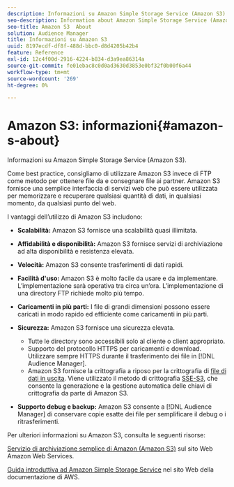 ```yaml
---
description: Informazioni su Amazon Simple Storage Service (Amazon S3).
seo-description: Information about Amazon Simple Storage Service (Amazon S3).
seo-title: Amazon S3  About
solution: Audience Manager
title: Informazioni su Amazon S3
uuid: 8197ecdf-df8f-488d-bbc0-d8d4205b42b4
feature: Reference
exl-id: 12c4f00d-2916-4224-b834-d3a9ea86314a
source-git-commit: fe01ebac8c0d0ad3630d3853e0bf32f0b00f6a44
workflow-type: tm+mt
source-wordcount: '269'
ht-degree: 0%

---
```


# Amazon S3: informazioni{#amazon-s-about}

Informazioni su Amazon Simple Storage Service (Amazon S3).

Come best practice, consigliamo di utilizzare Amazon S3 invece di FTP come metodo per ottenere file da e consegnare file ai partner. Amazon S3 fornisce una semplice interfaccia di servizi web che può essere utilizzata per memorizzare e recuperare qualsiasi quantità di dati, in qualsiasi momento, da qualsiasi punto del web.

I vantaggi dell’utilizzo di Amazon S3 includono:

* **Scalabilità:** Amazon S3 fornisce una scalabilità quasi illimitata.
* **Affidabilità e disponibilità:** Amazon S3 fornisce servizi di archiviazione ad alta disponibilità e resistenza elevata.
* **Velocità:** Amazon S3 consente trasferimenti di dati rapidi.
* **Facilità d&#39;uso:** Amazon S3 è molto facile da usare e da implementare. L’implementazione sarà operativa tra circa un’ora. L’implementazione di una directory FTP richiede molto più tempo.
* **Caricamenti in più parti:** I file di grandi dimensioni possono essere caricati in modo rapido ed efficiente come caricamenti in più parti.
* **Sicurezza:** Amazon S3 fornisce una sicurezza elevata.

   * Tutte le directory sono accessibili solo al cliente o client appropriato.
   * Supporto del protocollo HTTPS per caricamenti e download. Utilizzare sempre HTTPS durante il trasferimento dei file in [!DNL Audience Manager].
   * Amazon S3 fornisce la crittografia a riposo per la crittografia di [file di dati in uscita](../integration/receiving-audience-data/batch-outbound-transfers/outbound-file-name-contents.md). Viene utilizzato il metodo di crittografia [SSE-S3](https://docs.aws.amazon.com/AmazonS3/latest/dev/serv-side-encryption.html), che consente la generazione e la gestione automatica delle chiavi di crittografia da parte di Amazon S3.

* **Supporto debug e backup:** Amazon S3 consente a [!DNL Audience Manager] di conservare copie esatte dei file per semplificare il debug o i ritrasferimenti.

Per ulteriori informazioni su Amazon S3, consulta le seguenti risorse:

[Servizio di archiviazione semplice di Amazon (Amazon S3)](https://aws.amazon.com/s3/) sul sito Web Amazon Web Services.

[Guida introduttiva ad Amazon Simple Storage Service](https://docs.aws.amazon.com/AmazonS3/latest/gsg/GetStartedWithS3.html) nel sito Web della documentazione di AWS.
